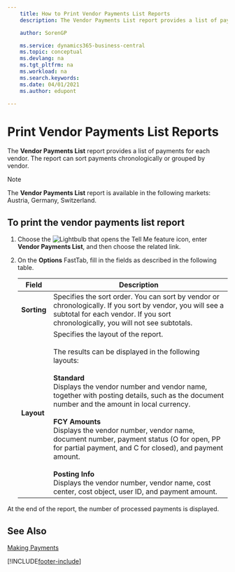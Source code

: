 ```yaml
---
    title: How to Print Vendor Payments List Reports
    description: The Vendor Payments List report provides a list of payments for each vendor. The report can sort payments chronologically or grouped by vendor.

    author: SorenGP

    ms.service: dynamics365-business-central
    ms.topic: conceptual
    ms.devlang: na
    ms.tgt_pltfrm: na
    ms.workload: na
    ms.search.keywords:
    ms.date: 04/01/2021
    ms.author: edupont

---
```

# Print Vendor Payments List Reports

The **Vendor Payments List** report provides a list of payments for each vendor. The report can sort payments chronologically or grouped by vendor.  

> [!NOTE]
> The **Vendor Payments List** report is available in the following markets: Austria, Germany, Switzerland.

## To print the vendor payments list report  

1. Choose the ![Lightbulb that opens the Tell Me feature](../../media/ui-search/search_small.png "Tell me what you want to do") icon, enter **Vendor Payments List**, and then choose the related link.  
2. On the **Options** FastTab, fill in the fields as described in the following table.  

    |Field|Description|  
    |---------------------------------|---------------------------------------|  
    |**Sorting**|Specifies the sort order. You can sort by vendor or chronologically. If you sort by vendor, you will see a subtotal for each vendor. If you sort chronologically, you will not see subtotals.|  
    |**Layout**|Specifies the layout of the report.<br /><br /> The results can be displayed in the following layouts:<br /><br /> **Standard**<br /> Displays the vendor number and vendor name, together with posting details, such as the document number and the amount in local currency.<br /><br /> **FCY Amounts**<br /> Displays the vendor number, vendor name, document number, payment status (O for open, PP for partial payment, and C for closed), and payment amount.<br /><br /> **Posting Info**<br /> Displays the vendor number, vendor name, cost center, cost object, user ID, and payment amount.|  

 At the end of the report, the number of processed payments is displayed.  

## See Also

[Making Payments](../../payables-make-payments.md)


[!INCLUDE[footer-include](../../includes/footer-banner.md)]